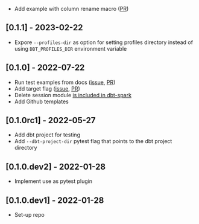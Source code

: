- Add example with column rename macro ([PR](https://github.com/godatadriven/pytest-dbt-core/pull/19))

## [0.1.1] - 2023-02-22

- Expore `--profiles-dir` as option for setting profiles directory instead of using `DBT_PROFILES_DIR` environment variable

## [0.1.0] - 2022-07-22

- Run test examples from docs ([issue](https://github.com/godatadriven/pytest-dbt-core/issues/14), [PR](https://github.com/godatadriven/pytest-dbt-core/pull/17))
- Add target flag ([issue](https://github.com/godatadriven/pytest-dbt-core/issues/11), [PR](https://github.com/godatadriven/pytest-dbt-core/pull/13))
- Delete session module [is included in dbt-spark](https://github.com/dbt-labs/dbt-spark/issues/272)
- Add Github templates

## [0.1.0rc1] - 2022-05-27

- Add dbt project for testing
- Add `--dbt-project-dir` pytest flag that points to the dbt project directory

## [0.1.0.dev2] - 2022-01-28

- Implement use as pytest plugin

## [0.1.0.dev1] - 2022-01-28

- Set-up repo
